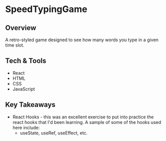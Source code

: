 # SpeedTypingGame
## Overview
A retro-styled game designed to see how many words you type in a given time slot.

## Tech & Tools
* React
* HTML
* CSS
* JavaScript

## Key Takeaways
* React Hooks - this was an excellent exercise to put into practice the react hooks that I'd been learning. A sample of some of the hooks used here include:
  * useState, useRef, useEffect, etc.
